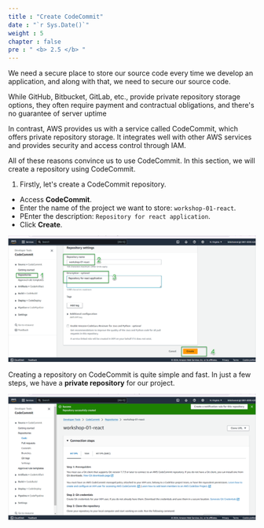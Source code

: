 ```yaml
---
title : "Create CodeCommit"
date : "`r Sys.Date()`"
weight : 5
chapter : false
pre : " <b> 2.5 </b> "
---
```


We need a secure place to store our source code every time we develop an application, and along with that, we need to secure our source code.

While GitHub, Bitbucket, GitLab, etc., provide private repository storage options, they often require payment and contractual obligations, and there's no guarantee of server uptime

In contrast, AWS provides us with a service called CodeCommit, which offers private repository storage. It integrates well with other AWS services and provides security and access control through IAM.

All of these reasons convince us to use CodeCommit. In this section, we will create a repository using CodeCommit.

1. Firstly, let's create a CodeCommit repository.
- Access **CodeCommit**.
- Enter the name of the project we want to store: `workshop-01-react`.
- PEnter the description:  `Repository for react application`.
- Click **Create**.

![IMAGE](/images/2-prerequiste/2.5-createCodeCommit/001-createCodeCommit.png)

Creating a repository on CodeCommit is quite simple and fast. In just a few steps, we have a **private repository** for our project.

![IMAGE](/images/2-prerequiste/2.5-createCodeCommit/002-createCodeCommit.png)

